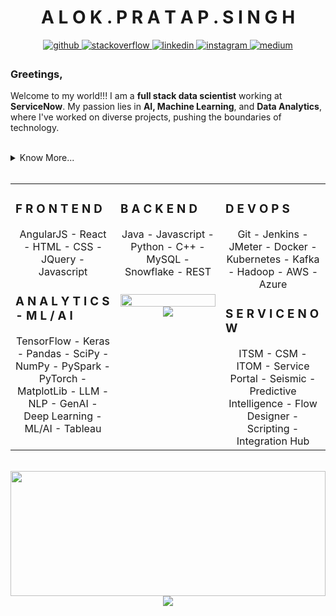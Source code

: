 # <div align="center">A L O K . P R A T A P . S I N G H</div>  
  

<div align="center">
<a href="https://github.com/https://github.com/ElysianStorm" target="_blank">
<img src=https://img.shields.io/badge/github-%2324292e.svg?&style=for-the-badge&logo=github&logoColor=white alt=github style="margin-bottom: 5px;" />
</a>
<a href="https://stackoverflow.com/users/https://stackoverflow.com/users/8231798/elysian-storm" target="_blank">
<img src=https://img.shields.io/badge/stackoverflow-%23F28032.svg?&style=for-the-badge&logo=stackoverflow&logoColor=white alt=stackoverflow style="margin-bottom: 5px;" />
</a>
<a href="https://linkedin.com/in/https://www.linkedin.com/in/alokpratap-singh/" target="_blank">
<img src=https://img.shields.io/badge/linkedin-%231E77B5.svg?&style=for-the-badge&logo=linkedin&logoColor=white alt=linkedin style="margin-bottom: 5px;" />
</a>
<a href="https://instagram.com/https://www.instagram.com/_.alok.singh._?igsh=MWt2ZngxdjlmenpoZg==" target="_blank">
<img src=https://img.shields.io/badge/instagram-%23000000.svg?&style=for-the-badge&logo=instagram&logoColor=white alt=instagram style="margin-bottom: 5px;" />
</a>
<a href="https://medium.com/https://medium.com/@elysianstorm" target="_blank">
<img src=https://img.shields.io/badge/medium-%23292929.svg?&style=for-the-badge&logo=medium&logoColor=white alt=medium style="margin-bottom: 5px;" />
</a>  
</div>  
  



### Greetings,  
Welcome to my world!!! I am a **full stack data scientist** working at **ServiceNow**. My passion lies in **AI, Machine Learning**, and **Data Analytics**, where I've worked on diverse projects, pushing the boundaries of technology.  
  

<br/>  

<details><summary> Know More... </summary>

### A Brief Summary About Me:  
I specialize in **ServiceNow** with certifications in CSA and CAD, **back-end development** and **deep learning**. My specialization in ServiceNow and back-end has enabled me to develop robust and solid cloud systems with scalable frameworks that are used across multiple cloud platforms. This coupled with my passion in ML/AI has allowed me to enhance platforms and systems with data analysis, reporting and optimizing systems for delivering value to clients and businesses.

I'm driven by continuous learning and thrive on challenges. My journey in AI and ML has been a captivating one, and I'm committed to staying at the forefront of this ever-evolving field. I try to keep posting about my learning's on [Medium](https://medium.com/@elysianstorm) and learn with the community at [Stack Overflow](https://stackoverflow.com/users/8231798/elysian-storm). Currently, I am deeply engrossed in RAG (Retrieval Augmented Generation) and am getting my hands dirty in it.

Beyond tech, I love all things fun that make me feel alive. I am a Rider, B'Baller, Footballer, love surfing, diving, trekking and much more. (If you think its fun, I probably have it on my list, check out my [Insta](https://www.instagram.com/_.alok.singh._?igsh=MWt2ZngxdjlmenpoZg==) for a sneak peek into my life). Let's connect, share ideas, and explore opportunities together. Feel free to connect with me on [LinkedIn](https://www.linkedin.com/in/alokpratap-singh/)- I'm excited to learn and grow with you!  
</details>  

<br/>  

<table><tr><td valign="top" width="33%">



### F R O N T E N D  
<div align="center">   
AngularJS - React - HTML - CSS - JQuery - Javascript
</div>  



### A N A L Y T I C S - M L / A I  
<div align="center">  
  TensorFlow - Keras - Pandas - SciPy - NumPy - PySpark - PyTorch - MatplotLib - LLM - NLP - GenAI - Deep Learning - ML/AI - Tableau
</div>

</td><td valign="top" width="33%">



### B A C K E N D  
<div align="center">  
Java - Javascript - Python - C++ - MySQL - Snowflake - REST
</div>  



###    
<div align="center"><img src="https://github-readme-stats.vercel.app/api/top-langs/?username=ElysianStorm&hide_border=true&layout=compact" align="center" style="width: 100%" /></div>  

<div align="center">
<img src="https://komarev.com/ghpvc/?username=ElysianStorm&&style=flat-square" align="center" />
</div>  


</td><td valign="top" width="33%">



### D E V O P S  
<div align="center">  
Git - Jenkins - JMeter - Docker - Kubernetes - Kafka - Hadoop - AWS - Azure
</div>  



### S E R V I C E N O W 
<div align="center">  
 ITSM - CSM - ITOM - Service Portal - Seismic - Predictive Intelligence - Flow Designer - Scripting - Integration Hub
</div>

</td></tr></table>  

<br/>  

<div align="center">
<img src="https://github.com/ElysianStorm/ElysianStorm/blob/main/pixel_art_camping_github.gif" align="center" style="width: 100%" height="200px" />
</div>  
  
<div align="center">
            <a href="https://www.buymeacoffee.com/elysiumstorm" target="_blank" style="display: inline-block;">
                <img
                    src="https://img.shields.io/badge/Donate-Buy%20Me%20A%20Coffee-orange.svg?style=flat-square&logo=buymeacoffee" 
                    align="center"
                />
            </a></div>
<br />
